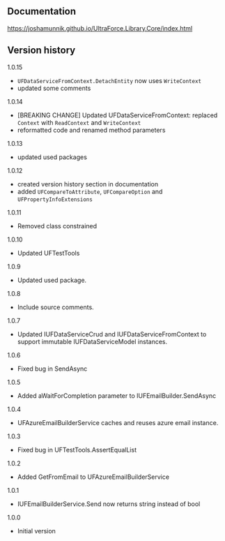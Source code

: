 ## Documentation

https://joshamunnik.github.io/UltraForce.Library.Core/index.html

## Version history
1.0.15
- `UFDataServiceFromContext.DetachEntity` now uses `WriteContext`
- updated some comments

1.0.14
- [BREAKING CHANGE] Updated UFDataServiceFromContext: replaced `Context` with `ReadContext`
and `WriteContext`
- reformatted code and renamed method parameters

1.0.13
- updated used packages

1.0.12
- created version history section in documentation
- added `UFCompareToAttribute`, `UFCompareOption` and `UFPropertyInfoExtensions`

1.0.11
- Removed class constrained

1.0.10
- Updated UFTestTools

1.0.9
- Updated used package.

1.0.8
- Include source comments.

1.0.7
- Updated IUFDataServiceCrud and IUFDataServiceFromContext to support immutable IUFDataServiceModel
  instances.

1.0.6
- Fixed bug in SendAsync

1.0.5
- Added aWaitForCompletion parameter to IUFEmailBuilder.SendAsync

1.0.4
- UFAzureEmailBuilderService caches and reuses azure email instance.

1.0.3
- Fixed bug in UFTestTools.AssertEqualList

1.0.2
- Added GetFromEmail to UFAzureEmailBuilderService

1.0.1
- IUFEmailBuilderService.Send now returns string instead of bool

1.0.0
- Initial version
